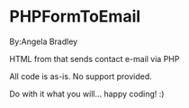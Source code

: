 PHPFormToEmail
==============

By:Angela Bradley

HTML from that sends contact e-mail via PHP

All code is as-is. No support provided.

Do with it what you will... happy coding! :)
